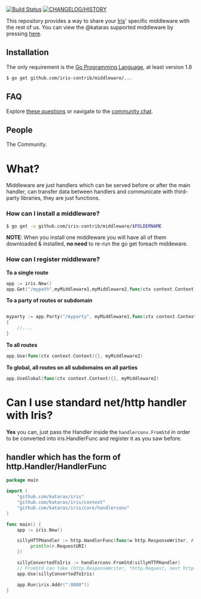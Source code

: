 <a href="https://travis-ci.org/iris-contrib/middleware"><img src="https://img.shields.io/travis/iris-contrib/middleware.svg?style=flat-square" alt="Build Status"></a>
<a href="https://github.com/kataras/iris/blob/master/HISTORY.md"><img src="https://img.shields.io/badge/release-v7%20-blue.svg?style=flat-square" alt="CHANGELOG/HISTORY"></a>


This repository provides a way to share your [Iris](https://github.com/kataras/iris)' specific middleware with the rest of us. You can view the @kataras supported middleware by pressing [here](https://github.com/kataras/iris/tree/master/middleware).


Installation
------------
The only requirement is the [Go Programming Language](https://golang.org/dl), at least version 1.8

```bash
$ go get github.com/iris-contrib/middleware/...
```


FAQ
------------
Explore [these questions](https://github.com/iris-contrib/middleware/issues) or navigate to the [community chat][Chat].


People
------------
The Community.



[Travis Widget]: https://img.shields.io/travis/iris-contrib/middleware.svg?style=flat-square
[Travis]: http://travis-ci.org/iris-contrib/middleware
[Release Widget]: https://img.shields.io/badge/release-v7-blue.svg?style=flat-square
[Release]: https://github.com/iris-contrib/adaptors/releases
[Chat Widget]: https://img.shields.io/badge/community-chat-00BCD4.svg?style=flat-square
[Chat]: https://kataras.rocket.chat/channel/iris


# What?

Middleware are just handlers which can be served before or after the main handler, can transfer data between handlers and communicate with third-party libraries, they are just functions.

### How can I install a middleware?

```sh
$ go get -u github.com/iris-contrib/middleware/$FOLDERNAME
```

**NOTE**: When you install one middleware you will have all of them downloaded & installed, **no need** to re-run the go get foreach middeware.

### How can I register middleware?


**To a single route**
```go
app := iris.New()
app.Get("/mypath",myMiddleware1,myMiddleware2,func(ctx context.Context){}, func(ctx context.Context){},myMiddleware5,myMainHandlerLast)
```

**To a party of routes or subdomain**
```go

myparty := app.Party("/myparty", myMiddleware1,func(ctx context.Context){},myMiddleware3)
{
	//....
}

```

**To all routes**
```go
app.Use(func(ctx context.Context){}, myMiddleware2)
```

**To global, all routes on all subdomains on all parties**
```go
app.UseGlobal(func(ctx context.Context){}, myMiddleware2)
```


# Can I use standard net/http handler with Iris?

**Yes** you can, just pass the Handler inside the `handlerconv.FromStd` in order to be converted into iris.HandlerFunc and register it as you saw before.

## handler which has the form of http.Handler/HandlerFunc

```go
package main

import (
	"github.com/kataras/iris"
	"github.com/kataras/iris/context"
	"github.com/kataras/iris/core/handlerconv"
)

func main() {
	app := iris.New()

	sillyHTTPHandler := http.HandlerFunc(func(w http.ResponseWriter, r *http.Request){
	     println(r.RequestURI)
	})

	sillyConvertedToIris := handlerconv.FromStd(sillyHTTPHandler)
	// FromStd can take (http.ResponseWriter, *http.Request, next http.Handler) too!
	app.Use(sillyConvertedToIris)

	app.Run(iris.Addr(":8080"))
}

```

